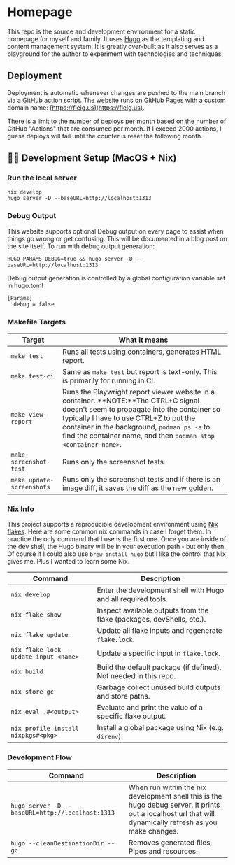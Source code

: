 # Homepage
This repo is the source and development environment for a static homepage for myself and family. It uses [Hugo](http://gohugo.io) as the templating and content management system. It is greatly over-built as it also serves as a playground for the author to experiment with technologies and techniques.

## Deployment
Deployment is automatic whenever changes are pushed to the main branch via a GitHub action script. The website runs on GitHub Pages with a custom domain name: [https://fleig.us](https://fleig.us).

There is a limit to the number of deploys per month based on the number of GitHub "Actions" that are consumed per month. If I exceed 2000 actions, I guess deploys will fail until the counter is reset the following month.

## 🧑‍💻 Development Setup (MacOS + Nix)

### Run the local server
```
nix develop
hugo server -D --baseURL=http://localhost:1313
```

### Debug Output
This website supports optional Debug output on every page to assist when things go wrong or get confusing. This will be documented in a blog post on the site itself. To run with debug output generation:
```
HUGO_PARAMS_DEBUG=true && hugo server -D --baseURL=http://localhost:1313
```

Debug output generation is controlled by a global configuration variable set in hugo.toml
```
[Params]
  debug = false
```

### Makefile Targets

| Target                  | What it means |
| ----------------------- | ------------- |
| `make test`              |   Runs all tests using containers, generates HTML report.       |
| `make test-ci`            |   Same as `make test` but report is text-only. This is primarily for running in CI.        |
| `make view-report`        |   Runs the Playwright report viewer website in a container. **NOTE:**The CTRL+C signal doesn't seem to propagate into the container so typically I have to use CTRL+Z to put the container in the background, `podman ps -a` to find the container name, and then `podman stop <container-name>`.|
| `make screenshot-test`   |   Runs only the screenshot tests.            |
| `make update-screenshots` |   Runs only the screenshot tests and if there is an image diff, it saves the diff as the new golden.            |


### Nix Info
This project supports a reproducible development environment using [Nix flakes](https://nixos.wiki/wiki/Flakes). Here are some common nix commands in case I forget them. In practice the only command that I use is the first one. Once you are inside of the dev shell, the Hugo binary will be in your execution path - but only then. Of course if I could also use `brew install hugo` but I like the control that Nix gives me. Plus I wanted to learn some Nix.

| Command | Description |
|--------|-------------|
| `nix develop` | Enter the development shell with Hugo and all required tools. |
| `nix flake show` | Inspect available outputs from the flake (packages, devShells, etc.). |
| `nix flake update` | Update all flake inputs and regenerate `flake.lock`. |
| `nix flake lock --update-input <name>` | Update a specific input in `flake.lock`. |
| `nix build` | Build the default package (if defined). Not needed in this repo. |
| `nix store gc` | Garbage collect unused build outputs and store paths. |
| `nix eval .#<output>` | Evaluate and print the value of a specific flake output. |
| `nix profile install nixpkgs#<pkg>` | Install a global package using Nix (e.g. `direnv`). |

### Development Flow
| Command | Description |
|--------|-------------|
|`hugo server -D --baseURL=http://localhost:1313` | When run within the nix development shell this is the hugo debug server. It prints out a localhost url that will dynamically refresh as you make changes. |
| `hugo --cleanDestinationDir --gc` | Removes generated files, Pipes and resources. |
